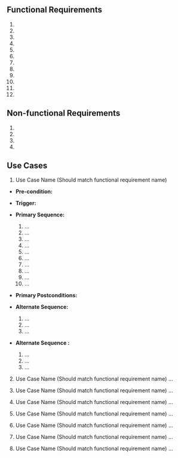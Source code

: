 ## Functional Requirements

1. 
2. 
3. 
4. 
5. 
6. 
7. 
8. 
9. 
10. 
11. 
12. 

## Non-functional Requirements

1. 
2. 
3. 
4. 

## Use Cases

1. Use Case Name (Should match functional requirement name)
- **Pre-condition:** 

- **Trigger:** 

- **Primary Sequence:**
  
  1. ...
  2. ...
  3. ...
  4. ... 
  5. ...
  6. ...
  7. ...
  8. ...
  9. ...
  10. ...

- **Primary Postconditions:** 

- **Alternate Sequence:** 
  
  1. ...
  2. ...
  3. ...

- **Alternate Sequence <optional>:** 
  
  1. ...
  2. ...
  3. ...

2. Use Case Name (Should match functional requirement name)
   ...

3. Use Case Name (Should match functional requirement name)
   ...

4. Use Case Name (Should match functional requirement name)
   ...

5. Use Case Name (Should match functional requirement name)
   ...

6. Use Case Name (Should match functional requirement name)
   ...

7. Use Case Name (Should match functional requirement name)
   ...

8. Use Case Name (Should match functional requirement name)
   ...
